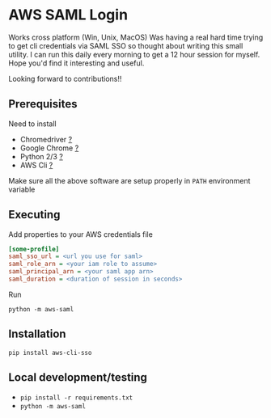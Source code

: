 # AWS SAML Login
Works cross platform (Win, Unix, MacOS)
Was having a real hard time trying to get cli credentials via SAML SSO so thought about writing this small utility.
I can run this daily every morning to get a 12 hour session for myself. Hope you'd find it interesting and useful.

Looking forward to contributions!!

## Prerequisites

Need to install
* Chromedriver [?](https://chromedriver.chromium.org/downloads)
* Google Chrome [?](https://www.google.com/chrome/thank-you.html?statcb=0&installdataindex=empty&defaultbrowser=0)
* Python 2/3 [?](https://www.python.org/downloads/)
* AWS Cli [?](https://docs.aws.amazon.com/cli/latest/userguide/install-cliv2.html)

Make sure all the above software are setup properly in `PATH` environment variable

## Executing

Add properties to your AWS credentials file

```ini
[some-profile]
saml_sso_url = <url you use for saml>
saml_role_arn = <your iam role to assume>
saml_principal_arn = <your saml app arn>
saml_duration = <duration of session in seconds>
```

Run
```shell
python -m aws-saml
```

## Installation
```pip install aws-cli-sso```

## Local development/testing
* ```pip install -r requirements.txt```
* ```python -m aws-saml```
